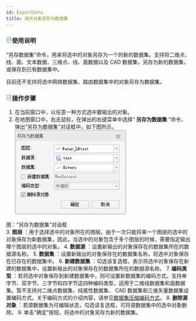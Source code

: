 ```yaml
---
id: ExportData
title: 选中对象另存为数据集
---
```

### ![](../../img/read.gif)使用说明

“另存数据集”命令，用来将选中的对象另存为一个的新的数据集。支持将二维点、线、面、文本数据、三维点、线、面数据以及 CAD
数据集，另存为新的数据集，或保存到已有数据集中。

目前还不支持将选中网络数据集、路由数据集中的对象另存为数据集。

### ![](../../img/read.gif)操作步骤

  1. 在当前窗口中，以任意一种方式选中要输出的对象。
  2. 在地图窗口中，右击鼠标，在弹出的右键菜单中选择“ **另存为数据集** ”命令，弹出“另存为数据集”对话框中，如下图所示。
![](img/SavaAs.png)  

图：“另存为数据集”对话框  
  3. **图层** ：用于选择选中的对象所在的图层。由于一次只能将某一个图层的选中的对象保存为新数据集，因此，当选中的对象包含于多个图层的时候，需要指定输出哪个图层的选中的对象。
  4. **数据源** ：设置新输出的对象保存在的数据集所在的数据源名称。
  5. **数据集** ：设置新输出的对象保存在的数据集名称，将选中对象保存在已存在的数据集中。
  6. **新建数据集** ：勾选该复选框，表示将选中对象保存在新建的数据集中，设置新输出的对象保存在的数据集所在的数据源名称。
  7. **编码类型** ：若将选中对象保存到新建数据集中，则可设置新数据集的编码方式。支持单字节、双字节、三字节和四字节这四种编码类型，适用于二维线数据集和面数据集。暂不支持对二维点数据集、纯属性数据集、 CAD 数据集和三维矢量数据集设置编码方式。关于编码方式的介绍内容，请参见[数据集压缩编码方式](../../DataProcessing/DataManagement/EncodeType.htm)。
  8. **删除源对象** ：若源数据集为可编辑状态，勾选该复选框，可将源数据集中的选中对象删除。
  9. 单击“确定”按钮，将选中的对象另存为新的数据集。

